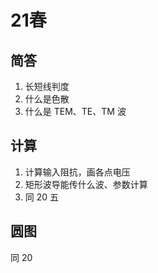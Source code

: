 # 21春

## 简答

1. 长短线判度
2. 什么是色散
3. 什么是 TEM、TE、TM 波

## 计算

1. 计算输入阻抗，画各点电压
2. 矩形波导能传什么波、参数计算
3. 同 20 五



## 圆图

同 20 